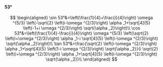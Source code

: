 #### 53°

$$
\begin{aligned}
\sin 53°&=\left(\frac{1}{4}+\frac{i}{4}\right) \omega ^{5/3} \left(-\sqrt{2} \left(i-\omega ^{2/3}\right) \alpha _1+\sqrt[4]{5} \left(-1+i \omega ^{2/3}\right)
\sqrt{\alpha _2}\right)\\
\cos 53°&=\left(\frac{1}{4}-\frac{i}{4}\right) \omega ^{5/3} \left(\sqrt{2} \left(i+\omega ^{2/3}\right) \alpha _1-i \sqrt[4]{5} \left(i-\omega ^{2/3}\right)
\sqrt{\alpha _2}\right)\\
\tan 53°&=\frac{\sqrt{2} \left(i-\omega ^{2/3}\right) \alpha _1+\sqrt[4]{5} \left(1-i \omega ^{2/3}\right) \sqrt{\alpha _2}}{i \sqrt{2} \left(i+\omega ^{2/3}\right)
\alpha _1+\sqrt[4]{5} \left(i-\omega ^{2/3}\right) \sqrt{\alpha _2}}\\
\end{aligned}
$$

